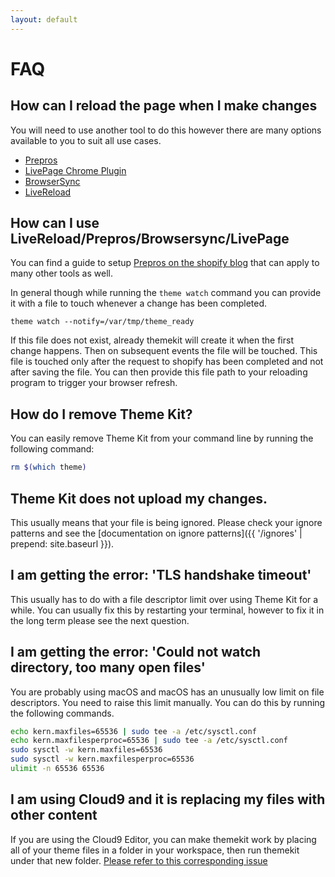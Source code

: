 ```yaml
---
layout: default
---
```

# FAQ

## How can I reload the page when I make changes

You will need to use another tool to do this however there are many options available
to you to suit all use cases.

- [Prepros](https://prepros.io/)
- [LivePage Chrome Plugin](https://chrome.google.com/webstore/detail/livepage/pilnojpmdoofaelbinaeodfpjheijkbh?hl=en-US)
- [BrowserSync](https://www.browsersync.io/)
- [LiveReload](http://livereload.com/)

## How can I use LiveReload/Prepros/Browsersync/LivePage

You can find a guide to setup [Prepros on the shopify blog](https://www.shopify.com/partners/blog/live-reload-shopify-sass)
that can apply to many other tools as well.

In general though while running the `theme watch` command you can provide it with a
file to touch whenever a change has been completed.

```
theme watch --notify=/var/tmp/theme_ready
```

If this file does not exist, already themekit will create it when the first change
happens. Then on subsequent events the file will be touched. This file is touched
only after the request to shopify has been completed and not after saving the file.
You can then provide this file path to your reloading program to trigger your browser
refresh.

## How do I remove Theme Kit?

You can easily remove Theme Kit from your command line by running the following
command:

```bash
rm $(which theme)
```

## Theme Kit does not upload my changes.

This usually means that your file is being ignored. Please check your ignore
patterns and see the [documentation on ignore patterns]({{ '/ignores' | prepend: site.baseurl }}).

## I am getting the error: 'TLS handshake timeout'

This usually has to do with a file descriptor limit over using Theme Kit for a
while. You can usually fix this by restarting your terminal, however to fix it
in the long term please see the next question.

## I am getting the error: 'Could not watch directory, too many open files'

You are probably using macOS and macOS has an unusually low limit on file descriptors.
You need to raise this limit manually. You can do this by running the following
commands.

```bash
echo kern.maxfiles=65536 | sudo tee -a /etc/sysctl.conf
echo kern.maxfilesperproc=65536 | sudo tee -a /etc/sysctl.conf
sudo sysctl -w kern.maxfiles=65536
sudo sysctl -w kern.maxfilesperproc=65536
ulimit -n 65536 65536
```

## I am using Cloud9 and it is replacing my files with other content

If you are using the Cloud9 Editor, you can make themekit work by placing all of
your theme files in a folder in your workspace, then run themekit under that new
folder. [Please refer to this corresponding issue](https://github.com/Shopify/themekit/issues/416)
